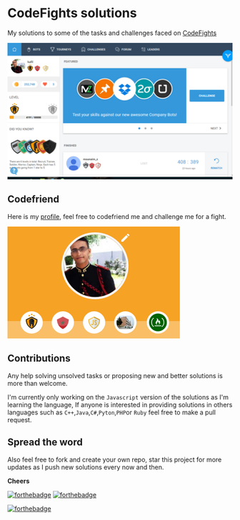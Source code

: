 # CodeFights solutions

My solutions to some of the tasks and challenges faced on [CodeFights](https://www.codefights.com)

![codefights](img/codefights.PNG)

## Codefriend

Here is my [profile](https://codefights.com/profile/kafil), feel free to codefriend me and challenge me for a fight.

![ME](img/profile.PNG)

## Contributions

Any help solving unsolved tasks or proposing new and better solutions is more than welcome.

I'm currently only working on the `Javascript` version of the solutions as I'm learning the language, If anyone is interested in providing solutions in others languages such as `C++`,`Java`,`C#`,`Pyton`,`PHP`or `Ruby` feel free to make a pull request.

## Spread the word

Also feel free to fork and create your own repo, star this project for more updates as I push new solutions every now and then.

**Cheers**

[![forthebadge](http://forthebadge.com/images/badges/uses-git.svg)](http://forthebadge.com)
[![forthebadge](http://forthebadge.com/images/badges/uses-js.svg)](http://forthebadge.com)

[![forthebadge](http://forthebadge.com/images/badges/built-with-love.svg)](http://forthebadge.com)
